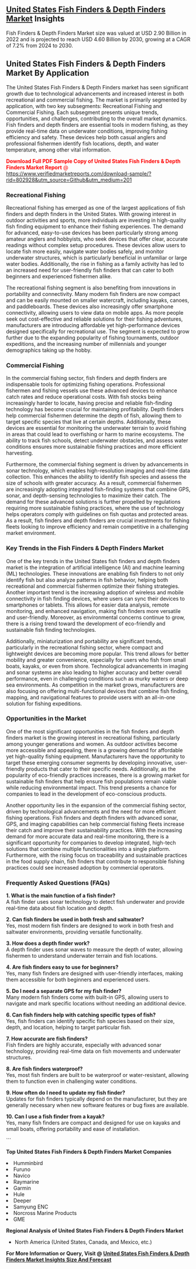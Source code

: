 <h2><a href="https://www.verifiedmarketreports.com/download-sample/?rid=802928&amp;utm_source=Github&amp;utm_medium=201" target="_blank">United States Fish Finders & Depth Finders Market</a> Insights</h2><p>Fish Finders & Depth Finders Market size was valued at USD 2.90 Billion in 2022 and is projected to reach USD 4.60 Billion by 2030, growing at a CAGR of 7.2% from 2024 to 2030.</p><p><h2>United States Fish Finders & Depth Finders Market By Application</h2><p>The United States Fish Finders & Depth Finders market has seen significant growth due to technological advancements and increased interest in both recreational and commercial fishing. The market is primarily segmented by application, with two key subsegments: Recreational Fishing and Commercial Fishing. Each subsegment presents unique trends, opportunities, and challenges, contributing to the overall market dynamics. Fish finders and depth finders are essential tools in modern fishing, as they provide real-time data on underwater conditions, improving fishing efficiency and safety. These devices help both casual anglers and professional fishermen identify fish locations, depth, and water temperature, among other vital information.</p><p><p><span class=""><span style="color: #ff0000;"><strong>Download Full PDF Sample Copy of United States Fish Finders & Depth Finders Market Report</strong> @ </span><a href="https://www.verifiedmarketreports.com/download-sample/?rid=802928&amp;utm_source=Github&amp;utm_medium=201" target="_blank">https://www.verifiedmarketreports.com/download-sample/?rid=802928&amp;utm_source=Github&amp;utm_medium=201</a></span></p></p><h3>Recreational Fishing</h3><p>Recreational fishing has emerged as one of the largest applications of fish finders and depth finders in the United States. With growing interest in outdoor activities and sports, more individuals are investing in high-quality fish finding equipment to enhance their fishing experiences. The demand for advanced, easy-to-use devices has been particularly strong among amateur anglers and hobbyists, who seek devices that offer clear, accurate readings without complex setup procedures. These devices allow users to locate fish more easily, navigate water bodies safely, and monitor underwater structures, which is particularly beneficial in unfamiliar or large water bodies. Additionally, the rise in fishing as a family activity has led to an increased need for user-friendly fish finders that can cater to both beginners and experienced fishermen alike.</p><p>The recreational fishing segment is also benefiting from innovations in portability and connectivity. Many modern fish finders are now compact and can be easily mounted on smaller watercraft, including kayaks, canoes, and paddleboards. These devices also increasingly offer smartphone connectivity, allowing users to view data on mobile apps. As more people seek out cost-effective and reliable solutions for their fishing adventures, manufacturers are introducing affordable yet high-performance devices designed specifically for recreational use. The segment is expected to grow further due to the expanding popularity of fishing tournaments, outdoor expeditions, and the increasing number of millennials and younger demographics taking up the hobby.</p><h3>Commercial Fishing</h3><p>In the commercial fishing sector, fish finders and depth finders are indispensable tools for optimizing fishing operations. Professional fishermen and fishing vessels use these advanced devices to enhance catch rates and reduce operational costs. With fish stocks being increasingly harder to locate, having precise and reliable fish-finding technology has become crucial for maintaining profitability. Depth finders help commercial fishermen determine the depth of fish, allowing them to target specific species that live at certain depths. Additionally, these devices are essential for monitoring the underwater terrain to avoid fishing in areas that could lead to overfishing or harm to marine ecosystems. The ability to track fish schools, detect underwater obstacles, and assess water conditions ensures more sustainable fishing practices and more efficient harvesting.</p><p>Furthermore, the commercial fishing segment is driven by advancements in sonar technology, which enables high-resolution imaging and real-time data collection. This enhances the ability to identify fish species and assess the size of schools with greater accuracy. As a result, commercial fishermen are increasingly adopting integrated fish-finding systems that combine GPS, sonar, and depth-sensing technologies to maximize their catch. The demand for these advanced solutions is further propelled by regulations requiring more sustainable fishing practices, where the use of technology helps operators comply with guidelines on fish quotas and protected areas. As a result, fish finders and depth finders are crucial investments for fishing fleets looking to improve efficiency and remain competitive in a challenging market environment.</p><h3>Key Trends in the Fish Finders & Depth Finders Market</h3><p>One of the key trends in the United States fish finders and depth finders market is the integration of artificial intelligence (AI) and machine learning (ML) technologies. These innovations are enabling fish finders to not only identify fish but also analyze patterns in fish behavior, helping both recreational and commercial fishermen optimize their fishing strategies. Another important trend is the increasing adoption of wireless and mobile connectivity in fish finding devices, where users can sync their devices to smartphones or tablets. This allows for easier data analysis, remote monitoring, and enhanced navigation, making fish finders more versatile and user-friendly. Moreover, as environmental concerns continue to grow, there is a rising trend toward the development of eco-friendly and sustainable fish finding technologies.</p><p>Additionally, miniaturization and portability are significant trends, particularly in the recreational fishing sector, where compact and lightweight devices are becoming more popular. This trend allows for better mobility and greater convenience, especially for users who fish from small boats, kayaks, or even from shore. Technological advancements in imaging and sonar systems are also leading to higher accuracy and better overall performance, even in challenging conditions such as murky waters or deep sea environments. As competition in the market grows, manufacturers are also focusing on offering multi-functional devices that combine fish finding, mapping, and navigational features to provide users with an all-in-one solution for fishing expeditions.</p><h3>Opportunities in the Market</h3><p>One of the most significant opportunities in the fish finders and depth finders market is the growing interest in recreational fishing, particularly among younger generations and women. As outdoor activities become more accessible and appealing, there is a growing demand for affordable yet high-quality fishing equipment. Manufacturers have the opportunity to target these emerging consumer segments by developing innovative, user-friendly products that cater to their specific needs. Additionally, as the popularity of eco-friendly practices increases, there is a growing market for sustainable fish finders that help ensure fish populations remain viable while reducing environmental impact. This trend presents a chance for companies to lead in the development of eco-conscious products.</p><p>Another opportunity lies in the expansion of the commercial fishing sector, driven by technological advancements and the need for more efficient fishing operations. Fish finders and depth finders with advanced sonar, GPS, and imaging capabilities can help commercial fishing fleets increase their catch and improve their sustainability practices. With the increasing demand for more accurate data and real-time monitoring, there is a significant opportunity for companies to develop integrated, high-tech solutions that combine multiple functionalities into a single platform. Furthermore, with the rising focus on traceability and sustainable practices in the food supply chain, fish finders that contribute to responsible fishing practices could see increased adoption by commercial operators.</p><h3>Frequently Asked Questions (FAQs)</h3><p><strong>1. What is the main function of a fish finder?</strong><br> A fish finder uses sonar technology to detect fish underwater and provide real-time data about fish location and depth.</p><p><strong>2. Can fish finders be used in both fresh and saltwater?</strong><br> Yes, most modern fish finders are designed to work in both fresh and saltwater environments, providing versatile functionality.</p><p><strong>3. How does a depth finder work?</strong><br> A depth finder uses sonar waves to measure the depth of water, allowing fishermen to understand underwater terrain and fish locations.</p><p><strong>4. Are fish finders easy to use for beginners?</strong><br> Yes, many fish finders are designed with user-friendly interfaces, making them accessible for both beginners and experienced users.</p><p><strong>5. Do I need a separate GPS for my fish finder?</strong><br> Many modern fish finders come with built-in GPS, allowing users to navigate and mark specific locations without needing an additional device.</p><p><strong>6. Can fish finders help with catching specific types of fish?</strong><br> Yes, fish finders can identify specific fish species based on their size, depth, and location, helping to target particular fish.</p><p><strong>7. How accurate are fish finders?</strong><br> Fish finders are highly accurate, especially with advanced sonar technology, providing real-time data on fish movements and underwater structures.</p><p><strong>8. Are fish finders waterproof?</strong><br> Yes, most fish finders are built to be waterproof or water-resistant, allowing them to function even in challenging water conditions.</p><p><strong>9. How often do I need to update my fish finder?</strong><br> Updates for fish finders typically depend on the manufacturer, but they are generally necessary when new software features or bug fixes are available.</p><p><strong>10. Can I use a fish finder from a kayak?</strong><br> Yes, many fish finders are compact and designed for use on kayaks and small boats, offering portability and ease of installation.</p>```</p><p><strong>Top United States Fish Finders & Depth Finders Market Companies</strong></p><div data-test-id=""><p><li>Humminbird</li><li> Furuno</li><li> Navico</li><li> Raymarine</li><li> Garmin</li><li> Hule</li><li> Deeper</li><li> Samyung ENC</li><li> Norcross Marine Products</li><li> GME</li></p><div><strong>Regional Analysis of&nbsp;United States Fish Finders & Depth Finders Market</strong></div><ul><li dir="ltr"><p dir="ltr">North America&nbsp;(United States, Canada, and Mexico, etc.)</p></li></ul><p><strong>For More Information or Query, Visit @&nbsp;</strong><strong><a href="https://www.verifiedmarketreports.com/product/fish-finders-and-depth-finders-market/?utm_source=Github&amp;utm_medium=201" target="_blank">United States Fish Finders & Depth Finders Market Insights Size And Forecast</a></strong></p></div>

